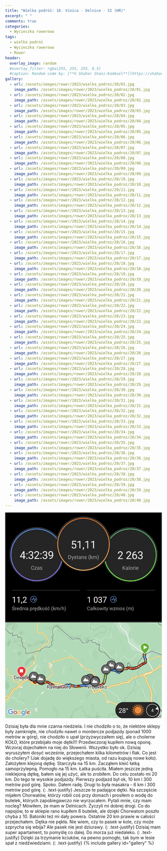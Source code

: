 ```yaml
---
title: "Wielka podróż: 18. Vinica - Delnice - SI (HR)"
excerpt: " "
comments: true
categories:
  - Wycieczka rowerowa
tags:
  - wielka podróż
  - Wycieczka rowerowa
  - Rower
header:
  overlay_image: random
  #overlay_filter: rgba(255, 255, 255, 0.3)
  #caption: Random code by: [**© Shahar Shani-Kadmiel**](https://shaharkadmiel.github.io)"
gallery:
  - url: /assets/images/rower/2023/wielka_podroz/20/01.jpg
    image_path: /assets/images/rower/2023/wielka_podroz/20/01.jpg
  - url: /assets/images/rower/2023/wielka_podroz/20/02.jpg
    image_path: /assets/images/rower/2023/wielka_podroz/20/02.jpg
  - url: /assets/images/rower/2023/wielka_podroz/20/03.jpg
    image_path: /assets/images/rower/2023/wielka_podroz/20/03.jpg
  - url: /assets/images/rower/2023/wielka_podroz/20/04.jpg
    image_path: /assets/images/rower/2023/wielka_podroz/20/04.jpg
  - url: /assets/images/rower/2023/wielka_podroz/20/05.jpg
    image_path: /assets/images/rower/2023/wielka_podroz/20/05.jpg
  - url: /assets/images/rower/2023/wielka_podroz/20/06.jpg
    image_path: /assets/images/rower/2023/wielka_podroz/20/06.jpg
  - url: /assets/images/rower/2023/wielka_podroz/20/07.jpg
    image_path: /assets/images/rower/2023/wielka_podroz/20/07.jpg
  - url: /assets/images/rower/2023/wielka_podroz/20/08.jpg
    image_path: /assets/images/rower/2023/wielka_podroz/20/08.jpg
  - url: /assets/images/rower/2023/wielka_podroz/20/09.jpg
    image_path: /assets/images/rower/2023/wielka_podroz/20/09.jpg
  - url: /assets/images/rower/2023/wielka_podroz/20/10.jpg
    image_path: /assets/images/rower/2023/wielka_podroz/20/10.jpg
  - url: /assets/images/rower/2023/wielka_podroz/20/11.jpg
    image_path: /assets/images/rower/2023/wielka_podroz/20/11.jpg
  - url: /assets/images/rower/2023/wielka_podroz/20/12.jpg
    image_path: /assets/images/rower/2023/wielka_podroz/20/12.jpg
  - url: /assets/images/rower/2023/wielka_podroz/20/13.jpg
    image_path: /assets/images/rower/2023/wielka_podroz/20/13.jpg
  - url: /assets/images/rower/2023/wielka_podroz/20/14.jpg
    image_path: /assets/images/rower/2023/wielka_podroz/20/14.jpg
  - url: /assets/images/rower/2023/wielka_podroz/20/15.jpg
    image_path: /assets/images/rower/2023/wielka_podroz/20/15.jpg
  - url: /assets/images/rower/2023/wielka_podroz/20/16.jpg
    image_path: /assets/images/rower/2023/wielka_podroz/20/16.jpg
  - url: /assets/images/rower/2023/wielka_podroz/20/17.jpg
    image_path: /assets/images/rower/2023/wielka_podroz/20/17.jpg
  - url: /assets/images/rower/2023/wielka_podroz/20/18.jpg
    image_path: /assets/images/rower/2023/wielka_podroz/20/18.jpg
  - url: /assets/images/rower/2023/wielka_podroz/20/19.jpg
    image_path: /assets/images/rower/2023/wielka_podroz/20/19.jpg
  - url: /assets/images/rower/2023/wielka_podroz/20/20.jpg
    image_path: /assets/images/rower/2023/wielka_podroz/20/20.jpg
  - url: /assets/images/rower/2023/wielka_podroz/20/21.jpg
    image_path: /assets/images/rower/2023/wielka_podroz/20/21.jpg
  - url: /assets/images/rower/2023/wielka_podroz/20/22.jpg
    image_path: /assets/images/rower/2023/wielka_podroz/20/22.jpg
  - url: /assets/images/rower/2023/wielka_podroz/20/23.jpg
    image_path: /assets/images/rower/2023/wielka_podroz/20/23.jpg
  - url: /assets/images/rower/2023/wielka_podroz/20/24.jpg
    image_path: /assets/images/rower/2023/wielka_podroz/20/24.jpg
  - url: /assets/images/rower/2023/wielka_podroz/20/25.jpg
    image_path: /assets/images/rower/2023/wielka_podroz/20/25.jpg
  - url: /assets/images/rower/2023/wielka_podroz/20/26.jpg
    image_path: /assets/images/rower/2023/wielka_podroz/20/26.jpg
  - url: /assets/images/rower/2023/wielka_podroz/20/27.jpg
    image_path: /assets/images/rower/2023/wielka_podroz/20/27.jpg
  - url: /assets/images/rower/2023/wielka_podroz/20/28.jpg
    image_path: /assets/images/rower/2023/wielka_podroz/20/28.jpg
  - url: /assets/images/rower/2023/wielka_podroz/20/29.jpg
    image_path: /assets/images/rower/2023/wielka_podroz/20/29.jpg
  - url: /assets/images/rower/2023/wielka_podroz/20/30.jpg
    image_path: /assets/images/rower/2023/wielka_podroz/20/30.jpg
  - url: /assets/images/rower/2023/wielka_podroz/20/31.jpg
    image_path: /assets/images/rower/2023/wielka_podroz/20/31.jpg
  - url: /assets/images/rower/2023/wielka_podroz/20/32.jpg
    image_path: /assets/images/rower/2023/wielka_podroz/20/32.jpg
  - url: /assets/images/rower/2023/wielka_podroz/20/33.jpg
    image_path: /assets/images/rower/2023/wielka_podroz/20/33.jpg
  - url: /assets/images/rower/2023/wielka_podroz/20/34.jpg
    image_path: /assets/images/rower/2023/wielka_podroz/20/34.jpg
  - url: /assets/images/rower/2023/wielka_podroz/20/35.jpg
    image_path: /assets/images/rower/2023/wielka_podroz/20/35.jpg
  - url: /assets/images/rower/2023/wielka_podroz/20/36.jpg
    image_path: /assets/images/rower/2023/wielka_podroz/20/36.jpg
  - url: /assets/images/rower/2023/wielka_podroz/20/37.jpg
    image_path: /assets/images/rower/2023/wielka_podroz/20/37.jpg
  - url: /assets/images/rower/2023/wielka_podroz/20/38.jpg
    image_path: /assets/images/rower/2023/wielka_podroz/20/38.jpg
  - url: /assets/images/rower/2023/wielka_podroz/20/39.jpg
    image_path: /assets/images/rower/2023/wielka_podroz/20/39.jpg
  - url: /assets/images/rower/2023/wielka_podroz/20/40.jpg
    image_path: /assets/images/rower/2023/wielka_podroz/20/40.jpg
---
```

![mapka](/assets/images/rower/2023/wielka_podroz/20/mapka.png)

Dzisiaj była dla mnie czarna niedziela. I nie chodziło o to, że niektóre sklepy były zamknięte, nie chodziło nawet o mordercze podjazdy (ponad 1000 metrów w górę), nie chodziło o upał (przyzwyczaiłem się), ale o cholerne KOŁO, które przebijało moje dętki!!! Przedwczoraj kupiłem nową oponę. Wczoraj dojechałem na niej do Słowenii. Wszystko było ok. Dzisiaj wyruszyłem dosyć wcześnie, przejechałem kilka kilometrów i flak. Co jest do cholery? (Jak dojadę do większego miasta, od razu kupuję nowe koło). Założyłem klejoną dętkę. Starczyła na 15 km. Zacząłem kleić łatką samoprzylepną. Pomogło na 15 km. Łatka puściła. Miałem jeszcze jedną nieklejoną dętkę, bałem się jej użyć, ale to zrobiłem. Do celu zostało mi 20 km. Do tego te wysokie podjazdy. Pierwszy podjazd był ok, 10 km i 300 metrów pod górę. Spoko. Dałem radę. Drugi to była masakra - 6 km i 300 metrów pod górę. 
{: .text-justify}
Jeszcze te padające dętki. Na szczęście mijałem Chorwatów, którzy robili coś przy domach i prosiłem o wodę do butelek, których zapobiegawczo nie wyrzucałem. Pytali mnie, czy mam nocleg? Mówiłem, że mam w Delnicach. Życzyli mi dobrej drogi. Co do napojów, to w sklepie rano kupiłem 6 butelek, ale dzięki Chorwatom poszło chyba z 10. Batoniki też mi dały powera. Ostatnie 20 km prawie w całości przejechałem. Dętka nie pękła. Nie wiem, czy to pasek w kole, czy może szprycha się wbija? Ale pasek nie jest dziurawy. 
{: .text-justify}
Dzisiaj mam super apartament, to pomyślę co dalej. Do morza już niedaleko.
{: .text-justify}
Dzięki za trzymanie kciuków, na pewno pomogło, tak bym w lesie spał z niedźwiedziami.
{: .text-justify}
{% include gallery id="gallery" %}
